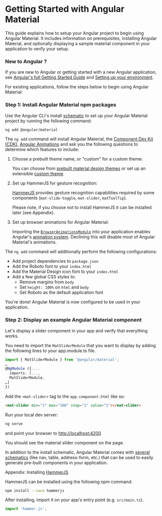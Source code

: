 # Getting Started with Angular Material

This guide explains how to setup your Angular project to begin using Angular Material. It includes information on prerequisites, installing Angular Material, and optionally displaying a sample material component in your application to verify your setup.

### New to Angular ?

If you are new to Angular or getting started with a new Angular application, see [Angular's full Getting Started Guide](https://angular.io/start) and [Setting up your environment](https://angular.io/guide/setup-local).

For existing applications, follow the steps below to begin using Angular Material:


### Step 1: Install Angular Material npm packages

Use the Angular CLI's install [schematic](https://material.angular.io/guide/schematics) to set up your Angular Material project by running the following command:

```bash
ng add @angular/material
```

The `ng add` command will install Angular Material, the [Component Dev Kit (CDK)](https://material.angular.io/cdk/categories), [Angular Animations](https://angular.io/guide/animations) and ask you the following questions to determine which features to include:

1. Choose a prebuilt theme name, or "custom" for a custom theme: 

   You can choose from [prebuilt material design themes](https://material.angular.io/guide/theming#using-a-pre-built-theme) or set up an extensible [custom theme](https://material.angular.io/guide/theming#defining-a-custom-theme).

2. Set up HammerJS for gesture recognition:

   [HammerJS](http://hammerjs.github.io/) provides gesture recognition capabilities required by some components (`mat-slide-toggle`, `mat-slider`, `matToolTip`).

   Please note, if you choose not to install HammerJS it can be installed later (see Appendix).

3. Set up browser animations for Angular Material:

   Importing the [`BrowserAnimationsModule`](https://angular.io/api/platform-browser/animations/BrowserAnimationsModule) into your application enables Angular's [animation system](https://angular.io/guide/animations). Declining this will disable most of Angular Material's animations.

The `ng add` command will additionally perform the following configurations:

* Add project dependencies to `package.json`
* Add the Roboto font to your `index.html`
* Add the Material Design icon font to your `index.html`
* Add a few global CSS styles to:
  * Remove margins from `body`
  * Set `height: 100%` on `html` and `body`
  * Set Roboto as the default application font

You're done! Angular Material is now configured to be used in your application.


### Step 2: Display an example Angular Material component

Let's display a slider component in your app and verify that everything works.

You need to import the `MatSliderModule` that you want to display by adding the following lines to your app.module.ts file.

```ts
import { MatSliderModule } from '@angular/material';
…
@NgModule ({....
  imports: [...,
  MatSliderModule,
…]
})
```

Add the `<mat-slider>` tag to the `app.component.html` like so:

```html
<mat-slider min="1" max="100" step="1" value="1"></mat-slider>
```

Run your local dev server:

```bash
ng serve
```

and point your browser to [http://localhost:4200](http://localhost:4200)

You should see the material slider component on the page.

In addition to the install schematic, Angular Material comes with [several schematics](https://material.angular.io/guide/schematics) (like nav, table, address-form, etc.) that can be used to easily generate pre-built components in your application.


Appendix: Installing [HammerJS](http://hammerjs.github.io/)

HammerJS can be installed using the following npm command:

   ```bash
   npm install --save hammerjs
   ```

   After installing, import it on your app's entry point (e.g. `src/main.ts`).

   ```ts
   import 'hammer.js';
   ```